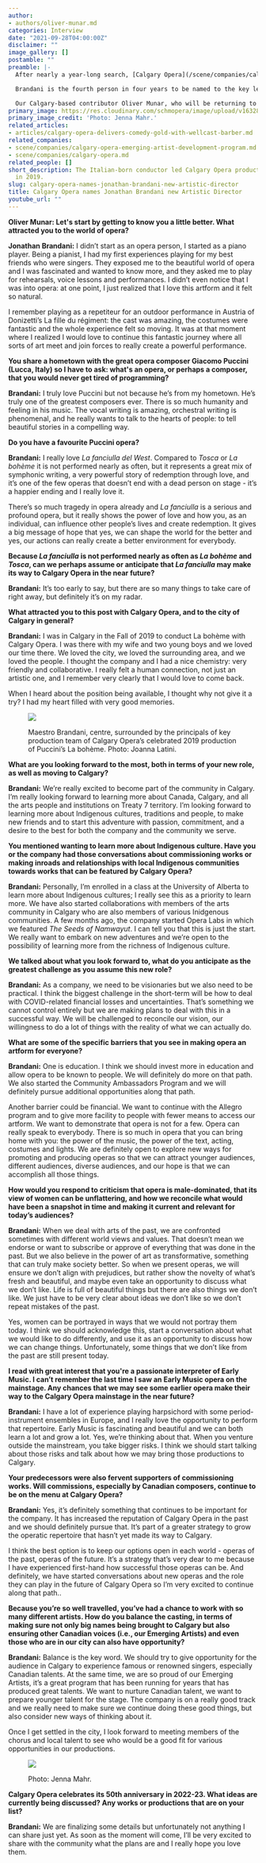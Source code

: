 ```yaml
---
author:
- authors/oliver-munar.md
categories: Interview
date: "2021-09-28T04:00:00Z"
disclaimer: ""
image_gallery: []
postamble: ""
preamble: |-
  After nearly a year-long search, [Calgary Opera](/scene/companies/calgary-opera/) has named Jonathan Brandani its new Artistic Director.

  Brandani is the fourth person in four years to be named to the key leadership role with the opera company, following the long-time tenure of the late Bob McPhee (General Director and CEO from 1998-2017), and two shorter stints by Keith Cerny (General Director and CEO from January-August 2018), and Bramwell Tovey (Artistic Director from January 2019-October 2020).

  Our Calgary-based contributor Oliver Munar, who will be returning to the Calgary Opera Chorus this season, caught up with his new boss.
primary_image: https://res.cloudinary.com/schmopera/image/upload/v1632840390/media/2021/09/sqBrandani_JennaMahr_qdwdng.jpg
primary_image_credit: 'Photo: Jenna Mahr.'
related_articles:
- articles/calgary-opera-delivers-comedy-gold-with-wellcast-barber.md
related_companies:
- scene/companies/calgary-opera-emerging-artist-development-program.md
- scene/companies/calgary-opera.md
related_people: []
short_description: The Italian-born conductor led Calgary Opera production of La bohème
  in 2019.
slug: calgary-opera-names-jonathan-brandani-new-artistic-director
title: Calgary Opera names Jonathan Brandani new Artistic Director
youtube_url: ""
---
```

**Oliver Munar: Let's start by getting to know you a little better. What attracted you to the world of opera?**

**Jonathan Brandani:** I didn’t start as an opera person, I started as a piano player. Being a pianist, I had my first experiences playing for my best friends who were singers. They exposed me to the beautiful world of opera and I was fascinated and wanted to know more, and they asked me to play for rehearsals, voice lessons and performances. I didn’t even notice that I was into opera: at one point, I just realized that I love this artform and it felt so natural.

I remember playing as a repetiteur for an outdoor performance in Austria of Donizetti’s La fille du régiment: the cast was amazing, the costumes were fantastic and the whole experience felt so moving. It was at that moment where I realized I would love to continue this fantastic journey where all sorts of art meet and join forces to really create a powerful performance.

**You share a hometown with the great opera composer Giacomo Puccini (Lucca, Italy) so I have to ask: what's an opera, or perhaps a composer, that you would never get tired of programming?**

**Brandani:** I truly love Puccini but not because he’s from my hometown. He’s truly one of the greatest composers ever. There is so much humanity and feeling in his music. The vocal writing is amazing, orchestral writing is phenomenal, and he really wants to talk to the hearts of people: to tell beautiful stories in a compelling way.

**Do you have a favourite Puccini opera?**

**Brandani:** I really love _La fanciulla del West_. Compared to _Tosca_ or _La bohème_ it is not performed nearly as often, but it represents a great mix of symphonic writing, a very powerful story of redemption through love, and it’s one of the few operas that doesn’t end with a dead person on stage - it’s a happier ending and I really love it.

There’s so much tragedy in opera already and _La fanciulla_ is a serious and profound opera, but it really shows the power of love and how you, as an individual, can influence other people’s lives and create redemption. It gives a big message of hope that yes, we can shape the world for the better and yes, our actions can really create a better environment for everybody.

**Because _La fanciulla_ is not performed nearly as often as _La bohème_ and _Tosca_, can we perhaps assume or anticipate that _La fanciulla_ may make its way to Calgary Opera in the near future?**

**Brandani:** It’s too early to say, but there are so many things to take care of right away, but definitely it’s on my radar.

**What attracted you to this post with Calgary Opera, and to the city of Calgary in general?**

**Brandani:** I was in Calgary in the Fall of 2019 to conduct La bohème with Calgary Opera. I was there with my wife and two young boys and we loved our time there. We loved the city, we loved the surrounding area, and we loved the people. I thought the company and I had a nice chemistry: very friendly and collaborative. I really felt a human connection, not just an artistic one, and I remember very clearly that I would love to come back.

When I heard about the position being available, I thought why not give it a try? I had my heart filled with very good memories.

<figure data-type="image">

![](https://res.cloudinary.com/schmopera/image/upload/v1632839948/media/2021/09/Brandani_CalgaryOpera_LaBoheme_JoannaLatini_ybttvh.jpg)

<figcaption>Maestro Brandani, centre, surrounded by the principals of key production team of Calgary Opera’s celebrated 2019 production of Puccini’s La bohème. Photo: Joanna Latini.</figcaption>

</figure>

**What are you looking forward to the most, both in terms of your new role, as well as moving to Calgary?**

**Brandani:** We’re really excited to become part of the community in Calgary. I’m really looking forward to learning more about Canada, Calgary, and all the arts people and institutions on Treaty 7 territory. I’m looking forward to learning more about Indigenous cultures, traditions and people, to make new friends and to start this adventure with passion, commitment, and a desire to the best for both the company and the community we serve.

**You mentioned wanting to learn more about Indigenous culture. Have you or the company had those conversations about commissioning works or making inroads and relationships with local Indigenous communities towards works that can be featured by Calgary Opera?**

**Brandani:** Personally, I’m enrolled in a class at the University of Alberta to learn more about Indigenous cultures; I really see this as a priority to learn more. We have also started collaborations with members of the arts community in Calgary who are also members of various Inidgenous communities. A few months ago, the company started Opera Labs in which we featured _The Seeds of Namwayut_. I can tell you that this is just the start. We really want to embark on new adventures and we’re open to the possibility of learning more from the richness of Indigenous culture.

**We talked about what you look forward to, what do you anticipate as the greatest challenge as you assume this new role?**

**Brandani:** As a company, we need to be visionaries but we also need to be practical. I think the biggest challenge in the short-term will be how to deal with COVID-related financial losses and uncertainties. That’s something we cannot control entirely but we are making plans to deal with this in a successful way. We will be challenged to reconcile our vision, our willingness to do a lot of things with the reality of what we can actually do.

**What are some of the specific barriers that you see in making opera an artform for everyone?**

**Brandani:** One is education. I think we should invest more in education and allow opera to be known to people. We will definitely do more on that path. We also started the Community Ambassadors Program and we will definitely pursue additional opportunities along that path.

Another barrier could be financial. We want to continue with the Allegro program and to give more facility to people with fewer means to access our artform. We want to demonstrate that opera is not for a few. Opera can really speak to everybody. There is so much in opera that you can bring home with you: the power of the music, the power of the text, acting, costumes and lights. We are definitely open to explore new ways for promoting and producing operas so that we can attract younger audiences, different audiences, diverse audiences, and our hope is that we can accomplish all those things.

**How would you respond to criticism that opera is male-dominated, that its view of women can be unflattering, and how we reconcile what would have been a snapshot in time and making it current and relevant for today’s audiences?**

**Brandani:** When we deal with arts of the past, we are confronted sometimes with different world views and values. That doesn’t mean we endorse or want to subscribe or approve of everything that was done in the past. But we also believe in the power of art as transformative, something that can truly make society better. So when we present operas, we will ensure we don’t align with prejudices, but rather show the novelty of what’s fresh and beautiful, and maybe even take an opportunity to discuss what we don’t like. Life is full of beautiful things but there are also things we don’t like. We just have to be very clear about ideas we don’t like so we don’t repeat mistakes of the past.

Yes, women can be portrayed in ways that we would not portray them today. I think we should acknowledge this, start a conversation about what we would like to do differently, and use it as an opportunity to discuss how we can change things. Unfortunately, some things that we don’t like from the past are still present today.

**I read with great interest that you're a passionate interpreter of Early Music. I can’t remember the last time I saw an Early Music opera on the mainstage. Any chances that we may see some earlier opera make their way to the Calgary Opera mainstage in the near future?**

**Brandani:** I have a lot of experience playing harpsichord with some period-instrument ensembles in Europe, and I really love the opportunity to perform that repertoire. Early Music is fascinating and beautiful and we can both learn a lot and grow a lot. Yes, we’re thinking about that. When you venture outside the mainstream, you take bigger risks. I think we should start talking about those risks and talk about how we may bring those productions to Calgary.

**Your predecessors were also fervent supporters of commissioning works. Will commissions, especially by Canadian composers, continue to be on the menu at Calgary Opera?**

**Brandani:** Yes, it’s definitely something that continues to be important for the company. It has increased the reputation of Calgary Opera in the past and we should definitely pursue that. It’s part of a greater strategy to grow the operatic repertoire that hasn’t yet made its way to Calgary.

I think the best option is to keep our options open in each world - operas of the past, operas of the future. It’s a strategy that’s very dear to me because I have experienced first-hand how successful those operas can be. And definitely, we have started conversations about new operas and the role they can play in the future of Calgary Opera so I’m very excited to continue along that path..

**Because you’re so well travelled, you’ve had a chance to work with so many different artists. How do you balance the casting, in terms of making sure not only big names being brought to Calgary but also ensuring other Canadian voices (i.e., our Emerging Artists) and even those who are in our city can also have opportunity?**

**Brandani:** Balance is the key word. We should try to give opportunity for the audience in Calgary to experience famous or renowned singers, especially Canadian talents. At the same time, we are so proud of our Emerging Artists, it’s a great program that has been running for years that has produced great talents. We want to nurture Canadian talent, we want to prepare younger talent for the stage. The company is on a really good track and we really need to make sure we continue doing these good things, but also consider new ways of thinking about it.

Once I get settled in the city, I look forward to meeting members of the chorus and local talent to see who would be a good fit for various opportunities in our productions.

<figure data-type="image">

![](https://res.cloudinary.com/schmopera/image/upload/v1632840373/media/2021/09/JonathanBrandani_JennaMahr_2_rlibt7.jpg)

<figcaption>Photo: Jenna Mahr.</figcaption>

</figure>

**Calgary Opera celebrates its 50th anniversary in 2022-23. What ideas are currently being discussed? Any works or productions that are on your list?**

**Brandani:** We are finalizing some details but unfortunately not anything I can share just yet. As soon as the moment will come, I’ll be very excited to share with the community what the plans are and I really hope you love them.